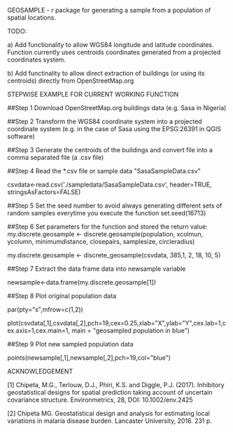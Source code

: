 GEOSAMPLE - r package for generating a sample from a population of spatial locations.

TODO:

a) Add functionality to allow WGS84 longitude and latitude coordinates. Function currently uses centroids coordinates generated from a projected coordinates system.

b) Add functinality to allow direct extraction of buildings (or using its centroids) directly from OpenStreetMap.org


STEPWISE EXAMPLE FOR CURRENT WORKING FUNCTION

##Step 1 Download OpenStreetMap.org buildings data (e.g. Sasa in Nigeria)

##Step 2 Transform the WGS84 coordinate system into a projected coordinate system (e.g. in the case of Sasa using the EPSG:26391 in QGIS software)

##Step 3 Generate the centroids of the buildings and convert file into a comma separated file (a .csv file)

##Step 4 Read the *.csv file or sample data "SasaSampleData.csv"

csvdata<-read.csv('./sampledata/SasaSampleData.csv', header=TRUE, stringsAsFactors=FALSE)

##Step 5 Set the seed number to avoid always generating different sets of random samples everytime you execute the function
set.seed(16713)

##Step 6 Set parameters for the function and stored the return value: my.discrete.geosample <- discrete.geosample(population, xcolmun, ycolumn, minimumdistance, closepairs, samplesize, circleradius)

my.discrete.geosample <- discrete_geosample(csvdata, 385,1, 2, 18, 10,  5)

##Step 7 Extract the data frame data into newsample variable

newsample<-data.frame(my.discrete.geosample[1])

##Step 8 Plot original population data

par(pty="s",mfrow=c(1,2))

plot(csvdata[,1],csvdata[,2],pch=19,cex=0.25,xlab="X",ylab="Y",cex.lab=1,cex.axis=1,cex.main=1, main = "geosampled population in blue")

##Step 9 Plot new sampled population data

points(newsample[,1],newsample[,2],pch=19,col="blue")


ACKNOWLEDGEMENT

[1] Chipeta, M.G., Terlouw, D.J., Phiri, K.S. and Diggle, P.J. (2017). Inhibitory
geostatistical designs for spatial prediction taking account of uncertain
covariance structure. Environmetrics, 28, DOI: 10.1002/env.2425

[2] Chipeta MG. Geostatistical design and analysis for estimating local variations in malaria disease burden. Lancaster University, 2016. 231 p.
